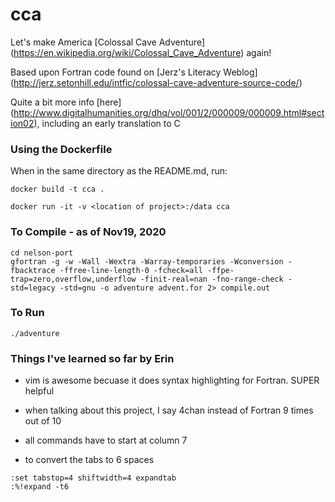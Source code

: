 # cca

Let's make America [Colossal Cave Adventure] (https://en.wikipedia.org/wiki/Colossal_Cave_Adventure) again!

Based upon Fortran code found on [Jerz's Literacy Weblog] (http://jerz.setonhill.edu/intfic/colossal-cave-adventure-source-code/)

Quite a bit more info [here] (http://www.digitalhumanities.org/dhq/vol/001/2/000009/000009.html#section02), including an early translation to C


### Using the Dockerfile

When in the same directory as the README.md, run:
```
docker build -t cca .

docker run -it -v <location of project>:/data cca
```

### To Compile - as of Nov19, 2020

```
cd nelson-port
gfortran -g -w -Wall -Wextra -Warray-temporaries -Wconversion -fbacktrace -ffree-line-length-0 -fcheck=all -ffpe-trap=zero,overflow,underflow -finit-real=nan -fno-range-check -std=legacy -std=gnu -o adventure advent.for 2> compile.out
```
### To Run
```
./adventure
```

### Things I've learned so far by Erin

* vim is awesome becuase it does syntax highlighting for Fortran. SUPER helpful

* when talking about this project, I say 4chan instead of Fortran 9 times out of 10

* all commands have to start at column 7

* to convert the tabs to 6 spaces

```
:set tabstop=4 shiftwidth=4 expandtab
:%!expand -t6
```
